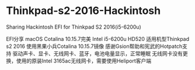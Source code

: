 # Thinkpad-s2-2016-Hackintosh
Sharing Hackintosh EFI for Thinkpad S2 2016(i5-6200u)

EFI分享
macOS Cotalina 10.15.7完美
Intel i5-6200u HD520
适用机型Thinkpad s2 2016
使用黑果小兵Cotalina 10.15.7镜像 感谢Gsion帮助和宪武的Hotpatch支持 
驱动声卡、显卡、无线网卡、蓝牙，电池电量显示，正常睡眠
无线网卡没有更换，使用的原装Intel 3165ac无线网卡，需要使用Heliport客户端
